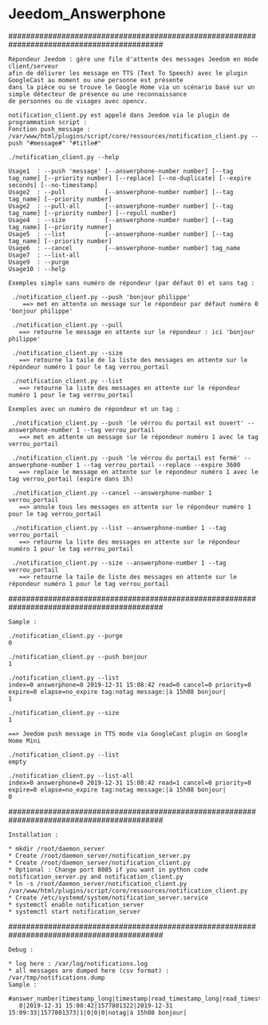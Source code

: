 # Jeedom_Answerphone

###########################################################################################

    Répondeur Jeedom : gère une file d'attente des messages Jeedom en mode client/serveur 
    afin de délivrer les message en TTS (Text To Speech) avec le plugin GoogleCast au moment ou une personne est présente 
    dans la pièce ou se trouve le Google Home via un scénario basé sur un simple détecteur de présence ou une reconnaissance 
    de personnes ou de visages avec opencv.
    
    notification_client.py est appelé dans Jeedom via le plugin de programmation script :
    Fonction push_message :
    /var/www/html/plugins/script/core/ressources/notification_client.py --push "#message#" "#title#"
    
    ./notification_client.py --help

    Usage1  : --push 'message' [--answerphone-number number] [--tag tag_name] [--priority number] [--replace] [--no-duplicate] [--expire seconds] [--no-timestamp]
    Usage2  : --pull           [--answerphone-number number] [--tag tag_name] [--priority number]
    Usage2  : --pull-all       [--answerphone-number number] [--tag tag_name] [--priority number] [--repull number]
    Usage4  : --size           [--answerphone-number number] [--tag tag_name] [--priority numner]
    Usage5  : --list           [--answerphone-number number] [--tag tag_name] [--priority number]
    Usage6  : --cancel         [--answerphone-number number] tag_name
    Usage7  : --list-all
    Usage9  : --purge
    Usage10 : --help
  
    Exemples simple sans numéro de répondeur (par défaut 0) et sans tag :
    
     ./notification_client.py --push 'bonjour philippe'
        ==> met en attente un message sur le répondeur par défaut numéro 0 'bonjour philippe'
       
     ./notification_client.py --pull
       ==> retourne le message en attente sur le répondeur : ici 'bonjour philippe'
       
     ./notification_client.py --size
       ==> retourne la taile de la liste des messages en attente sur le répondeur numéro 1 pour le tag verrou_portail
       
     ./notification_client.py --list
       ==> retourne la liste des messages en attente sur le répondeur numéro 1 pour le tag verrou_portail
       
    Exemples avec un numéro de répondeur et un tag :
    
     ./notification_client.py --push 'le vérrou du portail est ouvert' --answerphone-number 1 --tag verrou_portail
       ==> met en attente un message sur le répondeur numéro 1 avec le tag verrou_portail
       
     ./notification_client.py --push 'le vérrou du portail est fermé' --answerphone-number 1 --tag verrou_portail --replace --expire 3600
       ==> replace le message en attente sur le répondeur numéro 1 avec le tag verrou_portail (expire dans 1h)
    
     ./notification_client.py --cancel --answerphone-number 1 verrou_portail
       ==> annule tous les messages en attente sur le répondeur numéro 1 pour le tag verrou_portail
       
     ./notification_client.py --list --answerphone-number 1 --tag verrou_portail
       ==> retourne la liste des messages en attente sur le répondeur numéro 1 pour le tag verrou_portail
       
     ./notification_client.py --size --answerphone-number 1 --tag verrou_portail
       ==> retourne la taile de liste des messages en attente sur le répondeur numéro 1 pour le tag verrou_portail

###########################################################################################

    Sample :

    ./notification_client.py --purge
    0

    ./notification_client.py --push bonjour
    1

    ./notification_client.py --list
    index=0 answerphone=0 2019-12-31 15:08:42 read=0 cancel=0 priority=0 expire=0 elapse=no_expire tag:notag message:|à 15h08 bonjour|
    1

    ./notification_client.py --size
    1

    ==> Jeedom push message in TTS mode via GoogleCast plugin on Google Home Mini

    ./notification_client.py --list
    empty

    ./notification_client.py --list-all
    index=0 answerphone=0 2019-12-31 15:08:42 read=1 cancel=0 priority=0 expire=0 elapse=no_expire tag:notag message:|à 15h08 bonjour|
    0


###########################################################################################

    Installation :

    * mkdir /root/daemon_server
    * Create /root/daemon_server/notification_server.py
    * Create /root/daemon_server/notification_client.py
    * Optional : Change port 8085 if you want in python code notification_server.py and notification_client.py
    * ln -s /root/daemon_server/notification_client.py /var/www/html/plugins/script/core/ressources/notification_client.py
    * Create /etc/systemd/system/notification_server.service
    * systemctl enable notification_server
    * systemctl start notification_server


###########################################################################################

    Debug : 

    * log here : /var/log/notifications.log
    * all messages are dumped here (csv format) : /var/tmp/notifications.dump
    Sample :
       #answer_number|timestamp_long|timestamp|read_timestamp_long|read_timestamp|read|cancel|priority|expire|tag|message|
       0|2019-12-31 15:08:42|1577801322|2019-12-31 15:09:33|1577801373|1|0|0|0|notag|à 15h08 bonjour|
